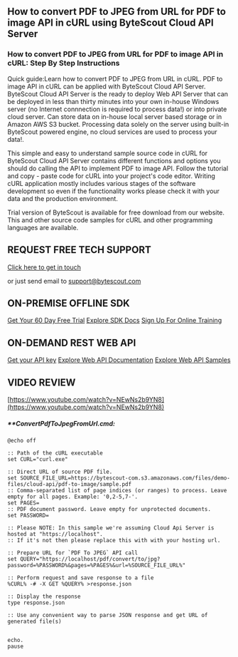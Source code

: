 ## How to convert PDF to JPEG from URL for PDF to image API in cURL using ByteScout Cloud API Server

### How to convert PDF to JPEG from URL for PDF to image API in cURL: Step By Step Instructions

Quick guide:Learn how to convert PDF to JPEG from URL in cURL. PDF to image API in cURL can be applied with ByteScout Cloud API Server. ByteScout Cloud API Server is the ready to deploy Web API Server that can be deployed in less than thirty minutes into your own in-house Windows server (no Internet connnection is required to process data!) or into private cloud server. Can store data on in-house local server based storage or in Amazon AWS S3 bucket. Processing data solely on the server using built-in ByteScout powered engine, no cloud services are used to process your data!.

This simple and easy to understand sample source code in cURL for ByteScout Cloud API Server contains different functions and options you should do calling the API to implement PDF to image API. Follow the tutorial and copy - paste code for cURL into your project's code editor. Writing cURL application mostly includes various stages of the software development so even if the functionality works please check it with your data and the production environment.

Trial version of ByteScout is available for free download from our website. This and other source code samples for cURL and other programming languages are available.

## REQUEST FREE TECH SUPPORT

[Click here to get in touch](https://bytescout.zendesk.com/hc/en-us/requests/new?subject=ByteScout%20Cloud%20API%20Server%20Question)

or just send email to [support@bytescout.com](mailto:support@bytescout.com?subject=ByteScout%20Cloud%20API%20Server%20Question) 

## ON-PREMISE OFFLINE SDK 

[Get Your 60 Day Free Trial](https://bytescout.com/download/web-installer?utm_source=github-readme)
[Explore SDK Docs](https://bytescout.com/documentation/index.html?utm_source=github-readme)
[Sign Up For Online Training](https://academy.bytescout.com/)


## ON-DEMAND REST WEB API

[Get your API key](https://pdf.co/documentation/api?utm_source=github-readme)
[Explore Web API Documentation](https://pdf.co/documentation/api?utm_source=github-readme)
[Explore Web API Samples](https://github.com/bytescout/ByteScout-SDK-SourceCode/tree/master/PDF.co%20Web%20API)

## VIDEO REVIEW

[https://www.youtube.com/watch?v=NEwNs2b9YN8](https://www.youtube.com/watch?v=NEwNs2b9YN8)




<!-- code block begin -->

##### ****ConvertPdfToJpegFromUrl.cmd:**
    
```
@echo off

:: Path of the cURL executable
set CURL="curl.exe"

:: Direct URL of source PDF file.
set SOURCE_FILE_URL=https://bytescout-com.s3.amazonaws.com/files/demo-files/cloud-api/pdf-to-image/sample.pdf
:: Comma-separated list of page indices (or ranges) to process. Leave empty for all pages. Example: '0,2-5,7-'.
set PAGES=
:: PDF document password. Leave empty for unprotected documents.
set PASSWORD=

:: Please NOTE: In this sample we're assuming Cloud Api Server is hosted at "https://localhost". 
:: If it's not then please replace this with with your hosting url.

:: Prepare URL for `PDF To JPEG` API call
set QUERY="https://localhost/pdf/convert/to/jpg?password=%PASSWORD%&pages=%PAGES%&url=%SOURCE_FILE_URL%"

:: Perform request and save response to a file
%CURL% -# -X GET %QUERY% >response.json

:: Display the response
type response.json

:: Use any convenient way to parse JSON response and get URL of generated file(s)


echo.
pause
```

<!-- code block end -->